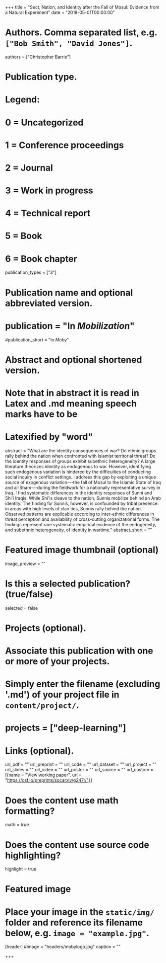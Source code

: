 +++
title = "Sect, Nation, and Identity after the Fall of Mosul: Evidence from a Natural Experiment"
date = "2018-05-01T00:00:00"

# Authors. Comma separated list, e.g. `["Bob Smith", "David Jones"]`.
authors = ["Christopher Barrie"]

# Publication type.
# Legend:
# 0 = Uncategorized
# 1 = Conference proceedings
# 2 = Journal
# 3 = Work in progress
# 4 = Technical report
# 5 = Book
# 6 = Book chapter
publication_types = ["3"]

# Publication name and optional abbreviated version.
# publication = "In *Mobilization*"
#publication_short = "In *Moby*"

# Abstract and optional shortened version.
# Note that in abstract it is read in Latex and .md meaning speech marks have to be
# Latexified by \"word\"
abstract = "What are the identity consequences of war? Do ethnic groups rally behind the nation when confronted with Islamist territorial threat? Do the identity responses of groups exhibit subethnic heterogeneity? A large literature theorizes identity as endogenous to war. However, identifying such endogenous variation is hindered by the difficulties of conducting social inquiry in conflict settings. I address this gap by exploiting a unique source of exogenous variation---the fall of Mosul to the Islamic State of Iraq and al-Sham---during the fieldwork for a nationally representative survey in Iraq. I find systematic differences in the identity responses of Sunni and Shi'i Iraqis. While Shi'is cleave to the nation, Sunnis mobilize behind an Arab identity. The finding for Sunnis, however, is confounded by tribal presence: in areas with high levels of clan ties, Sunnis rally behind the nation. Observed patterns are explicable according to inter-ethnic differences in threat perception and availability of cross-cutting organizational forms. The findings represent rare systematic empirical evidence of the endogeneity, and subethnic heterogeneity, of identity in wartime."
abstract_short = ""

# Featured image thumbnail (optional)
image_preview = ""

# Is this a selected publication? (true/false)
selected = false

# Projects (optional).
#   Associate this publication with one or more of your projects.
#   Simply enter the filename (excluding '.md') of your project file in `content/project/`.
# projects = ["deep-learning"]

# Links (optional).
url_pdf = ""
url_preprint = ""
url_code = ""
url_dataset = ""
url_project = ""
url_slides = ""
url_video = ""
url_poster = ""
url_source = ""
url_custom = [{name = "View working paper", url = "https://osf.io/preprints/socarxiv/g247r/"}]

# Does the content use math formatting?
math = true

# Does the content use source code highlighting?
highlight = true

# Featured image
# Place your image in the `static/img/` folder and reference its filename below, e.g. `image = "example.jpg"`.
[header]
#image = "headers/mobylogo.jpg"
caption = ""

+++